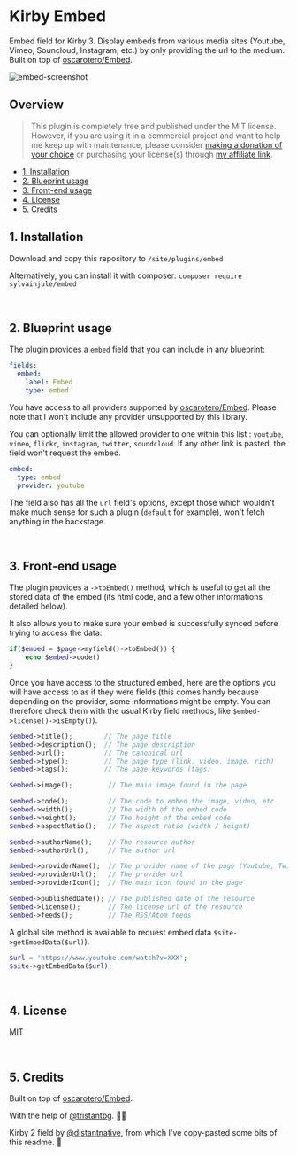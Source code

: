 # Kirby Embed

Embed field for Kirby 3. Display embeds from various media sites (Youtube, Vimeo, Souncloud, Instagram, etc.) by only providing the url to the medium.
Built on top of [oscarotero/Embed](https://github.com/oscarotero/Embed).

![embed-screenshot](https://user-images.githubusercontent.com/14079751/64260995-163b3380-cf2c-11e9-85dc-77f0b8a79a1f.jpg)

## Overview

> This plugin is completely free and published under the MIT license. However, if you are using it in a commercial project and want to help me keep up with maintenance, please consider [making a donation of your choice](https://www.paypal.me/sylvainjl) or purchasing your license(s) through [my affiliate link](https://a.paddle.com/v2/click/1129/36369?link=1170).

- [1. Installation](#1-installation)
- [2. Blueprint usage](#2-blueprint-usage)
- [3. Front-end usage](#3-front-end-usage)
- [4. License](#4-license)
- [5. Credits](#5-credits)

## 1. Installation

Download and copy this repository to ```/site/plugins/embed```

Alternatively, you can install it with composer: ```composer require sylvainjule/embed```

<br/>

## 2. Blueprint usage

The plugin provides a `embed` field that you can include in any blueprint:

```yaml
fields:
  embed:
    label: Embed
    type: embed
```

You have access to all providers supported by [oscarotero/Embed](https://github.com/oscarotero/Embed). Please note that I won't include any provider unsupported by this library.

You can optionally limit the allowed provider to one within this list : `youtube`, `vimeo`, `flickr`, `instagram`, `twitter`, `soundcloud`. If any other link is pasted, the field won't request the embed.

```yaml
embed:
  type: embed
  provider: youtube
```

The field also has all the `url` field's options, except those which wouldn't make much sense for such a plugin (`default` for example), won't fetch anything in the backstage.

<br/>

## 3. Front-end usage

The plugin provides a `->toEmbed()` method, which is useful to get all the stored data of the embed (its html code, and a few other informations detailed below).

It also allows you to make sure your embed is successfully synced before trying to access the data:

```php
if($embed = $page->myfield()->toEmbed()) {
    echo $embed->code()
}
```

Once you have access to the structured embed, here are the options you will have access to as if they were fields (this comes handy because depending on the provider, some informations might be empty. You can therefore check them with the usual Kirby field methods, like  `$embed->license()->isEmpty()`).

```php
$embed->title();        // The page title
$embed->description();  // The page description
$embed->url();          // The canonical url
$embed->type();         // The page type (link, video, image, rich)
$embed->tags();         // The page keywords (tags)

$embed->image();         // The main image found in the page

$embed->code();          // The code to embed the image, video, etc
$embed->width();         // The width of the embed code
$embed->height();        // The height of the embed code
$embed->aspectRatio();   // The aspect ratio (width / height)

$embed->authorName();    // The resource author
$embed->authorUrl();     // The author url

$embed->providerName();  // The provider name of the page (Youtube, Twitter, Instagram, etc)
$embed->providerUrl();   // The provider url
$embed->providerIcon();  // The main icon found in the page

$embed->publishedDate(); // The published date of the resource
$embed->license();       // The license url of the resource
$embed->feeds();         // The RSS/Atom feeds
```

A global site method is available to request embed data  `$site->getEmbedData($url)`).

```php
$url = 'https://www.youtube.com/watch?v=XXX';
$site->getEmbedData($url);
```

<br/>

## 4. License

MIT

<br/>

## 5. Credits

Built on top of [oscarotero/Embed](https://github.com/oscarotero/Embed).

With the help of [@tristantbg](https://github.com/tristantbg). 👨‍💻

Kirby 2 field by [@distantnative](https://github.com/distantnative/embed), from which I've copy-pasted some bits of this readme. 👀
